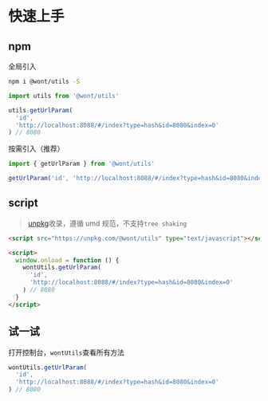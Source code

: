 # 快速上手

## npm

全局引入

```bash
npm i @wont/utils -S
```

```js
import utils from '@wont/utils'

utils.getUrlParam(
  'id',
  'http://localhost:8088/#/index?type=hash&id=8080&index=0'
) // 8080
```

按需引入（推荐）

```js
import { getUrlParam } from '@wont/utils'

getUrlParam('id', 'http://localhost:8088/#/index?type=hash&id=8080&index=0') // 8080
```

## script

> [unpkg](https://unpkg.com/)收录，遵循 umd 规范，不支持`tree shaking`

```html
<script src="https://unpkg.com/@wont/utils" type="text/javascript"></script>

<script>
  window.onload = function () {
    wontUtils.getUrlParam(
      'id',
      'http://localhost:8088/#/index?type=hash&id=8080&index=0'
    ) // 8080
  }
</script>
```

## 试一试
打开控制台，`wontUtils`查看所有方法

```js
wontUtils.getUrlParam(
  'id',
  'http://localhost:8088/#/index?type=hash&id=8080&index=0'
) // 8080
```
